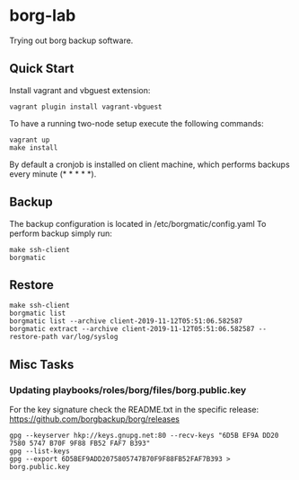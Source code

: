# borg-lab
Trying out borg backup software.

## Quick Start

Install vagrant and vbguest extension:

```
vagrant plugin install vagrant-vbguest
```

To have a running two-node setup execute the following commands:

```
vagrant up
make install
```

By default a cronjob is installed on client machine, which performs backups every minute (* * * * *).

## Backup

The backup configuration is located in /etc/borgmatic/config.yaml
To perform backup simply run:

```
make ssh-client
borgmatic
```

## Restore

```
make ssh-client
borgmatic list
borgmatic list --archive client-2019-11-12T05:51:06.582587
borgmatic extract --archive client-2019-11-12T05:51:06.582587 --restore-path var/log/syslog
```

## Misc Tasks

### Updating playbooks/roles/borg/files/borg.public.key

For the key signature check the README.txt in the specific release: https://github.com/borgbackup/borg/releases

```
gpg --keyserver hkp://keys.gnupg.net:80 --recv-keys "6D5B EF9A DD20 7580 5747 B70F 9F88 FB52 FAF7 B393"
gpg --list-keys
gpg --export 6D5BEF9ADD2075805747B70F9F88FB52FAF7B393 > borg.public.key
```